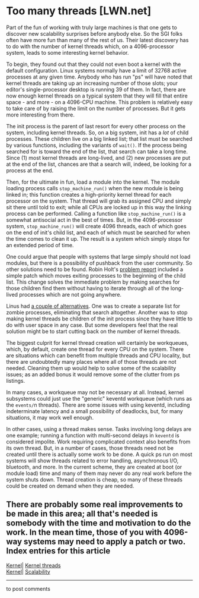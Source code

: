 # Too many threads [LWN.net]

Part of the fun of working with truly large machines is that one gets to discover new scalability surprises before anybody else. So the SGI folks often have more fun than many of the rest of us. Their latest discovery has to do with the number of kernel threads which, on a 4096-processor system, leads to some interesting kernel behavior. 

To begin, they found out that they could not even boot a kernel with the default configuration. Linux systems normally have a limit of 32768 active processes at any given time. Anybody who has run "ps" will have noted that kernel threads are taking up an increasing number of those slots; your editor's single-processor desktop is running 39 of them. In fact, there are now enough kernel threads on a typical system that they will fill that entire space - and more - on a 4096-CPU machine. This problem is relatively easy to take care of by raising the limit on the number of processes. But it gets more interesting from there. 

The init process is the parent of last resort for every other process on the system, including kernel threads. So, on a big system, init has a _lot_ of child processes. These children live on a big linked list; that list must be searched by various functions, including the variants of `wait()`. If the process being searched for is toward the end of the list, that search can take a long time. Since (1) most kernel threads are long-lived, and (2) new processes are put at the end of the list, chances are that a search will, indeed, be looking for a process at the end. 

Then, for the ultimate in fun, load a module into the kernel. The module loading process calls `stop_machine_run()` when the new module is being linked in; this function creates a high-priority kernel thread for each processor on the system. That thread will grab its assigned CPU and simply sit there until told to exit; while all CPUs are locked up in this way the linking process can be performed. Calling a function like `stop_machine_run()` is a somewhat antisocial act in the best of times. But, in the 4096-processor system, `stop_machine_run()` will create 4096 threads, each of which goes on the end of init's child list, and each of which must be searched for when the time comes to clean it up. The result is a system which simply stops for an extended period of time. 

One could argue that people with systems that large simply should not load modules, but there is a possibility of pushback from the user community. So other solutions need to be found. Robin Holt's [problem report](/Articles/229876/) included a simple patch which moves exiting processes to the beginning of the child list. This change solves the immediate problem by making searches for those children find them without having to iterate through all of the long-lived processes which are not going anywhere. 

Linus had [a couple of alternatives](/Articles/229877/). One was to create a separate list for zombie processes, eliminating that search altogether. Another was to stop making kernel threads be children of the init process since they have little to do with user space in any case. But some developers feel that the real solution might be to start cutting back on the number of kernel threads. 

The biggest culprit for kernel thread creation will certainly be workqueues, which, by default, create one thread for every CPU on the system. There are situations which can benefit from multiple threads and CPU locality, but there are undoubtedly many places where all of those threads are not needed. Cleaning them up would help to solve some of the scalability issues; as an added bonus it would remove some of the clutter from ps listings. 

In many cases, a workqueue may not be necessary at all. Instead, kernel subsystems could just use the "generic" keventd workqueue (which runs as the `events/`n threads). There are some issues with using keventd, including indeterminate latency and a small possibility of deadlocks, but, for many situations, it may work well enough. 

In other cases, using a thread makes sense. Tasks involving long delays are one example; running a function with multi-second delays in `keventd` is considered impolite. Work requiring complicated context also benefits from its own thread. But, in a number of cases, those threads need not be created until there is actually some work to be done. A quick ps run on most systems will show threads related to error handling, asynchronous I/O, bluetooth, and more. In the current scheme, they are created at boot (or module load) time and many of them may never do any real work before the system shuts down. Thread creation is cheap, so many of these threads could be created on demand when they are needed. 

There are probably some real improvements to be made in this area; all that's needed is somebody with the time and motivation to do the work. In the mean time, those of you with 4096-way systems may need to apply a patch or two.  
Index entries for this article  
---  
[Kernel](/Kernel/Index)| [Kernel threads](/Kernel/Index#Kernel_threads)  
[Kernel](/Kernel/Index)| [Scalability](/Kernel/Index#Scalability)  
  


* * *

to post comments 
